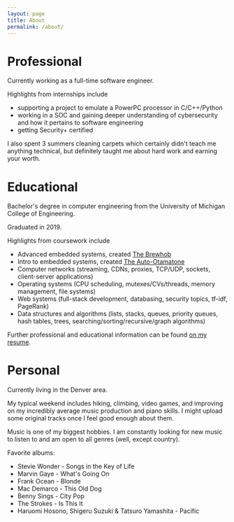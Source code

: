 ```yaml
---
layout: page
title: About
permalink: /about/
---
```


# Professional

Currently working as a full-time software engineer.

Highlights from internships include
* supporting a project to emulate a PowerPC processor in C/C++/Python
* working in a SOC and gaining deeper understanding of cybersecurity and how it pertains to software engineering
* getting Security+ certified

I also spent 3 summers cleaning carpets which certainly didn't teach me anything technical, but definitely taught me about hard work and earning your worth.

# Educational

Bachelor's degree in computer engineering from the University of Michigan College of Engineering.

Graduated in 2019.

Highlights from coursework include
* Advanced embedded systems, created [The Brewhob](/projects)
* Intro to embedded systems, created [The Auto-Otamatone](/projects)
* Computer networks (streaming, CDNs, proxies, TCP/UDP, sockets, client-server applications)
* Operating systems (CPU scheduling, mutexes/CVs/threads, memory management, file systems)
* Web systems (full-stack development, databasing, security topics, tf-idf, PageRank)
* Data structures and algorithms (lists, stacks, queues, priority queues, hash tables, trees, searching/sorting/recursive/graph algorithms)

Further professional and educational information can be found [on my resume](/assets/szehnder_resume.pdf).

# Personal

Currently living in the Denver area.

My typical weekend includes hiking, climbing, video games, and improving on my incredibly average music production and piano skills. I might upload some original tracks once I feel good enough about them.

Music is one of my biggest hobbies. I am constantly looking for new music to listen to and am open to all genres (well, except country).

Favorite albums:
* Stevie Wonder - Songs in the Key of Life
* Marvin Gaye - What's Going On
* Frank Ocean - Blonde
* Mac Demarco - This Old Dog
* Benny Sings - City Pop
* The Strokes - Is This It
* Haruomi Hosono, Shigeru Suzuki & Tatsuro Yamashita - Pacific
